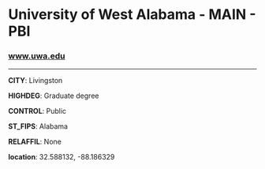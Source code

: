 # University of West Alabama - MAIN - PBI
### www.uwa.edu
---
**CITY**: Livingston

**HIGHDEG**: Graduate degree

**CONTROL**: Public

**ST_FIPS**: Alabama

**RELAFFIL**: None

**location**: 32.588132, -88.186329